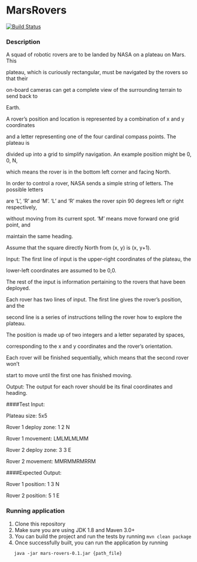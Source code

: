 # MarsRovers

[![Build Status](https://travis-ci.org/xilosada/MarsRovers.svg?branch=develop)](https://travis-ci.org/xilosada/MarsRovers)

### Description
 
 A squad of robotic rovers are to be landed by NASA on a plateau on Mars. This
 
 plateau, which is curiously rectangular, must be navigated by the rovers so that their
 
 on-board cameras can get a complete view of the surrounding terrain to send back to
 
 Earth.
 
 A rover’s position and location is represented by a combination of x and y coordinates
 
 and a letter representing one of the four cardinal compass points. The plateau is
 
 divided up into a grid to simplify navigation. An example position might be 0, 0, N,
 
 which means the rover is in the bottom left corner and facing North.
 
 In order to control a rover, NASA sends a simple string of letters. The possible letters
 
 are ‘L’, ‘R’ and ‘M’. ‘L’ and ‘R’ makes the rover spin 90 degrees left or right respectively,
 
 without moving from its current spot. ‘M’ means move forward one grid point, and
 
 maintain the same heading.
 
 Assume that the square directly North from (x, y) is (x, y+1).
 
 Input: The first line of input is the upper-right coordinates of the plateau, the
 
 lower-left coordinates are assumed to be 0,0.
 
 The rest of the input is information pertaining to the rovers that have been deployed.
 
 Each rover has two lines of input. The first line gives the rover’s position, and the
 
 second line is a series of instructions telling the rover how to explore the plateau.
 
 The position is made up of two integers and a letter separated by spaces,
 
 corresponding to the x and y coordinates and the rover’s orientation.
 
 Each rover will be finished sequentially, which means that the second rover won’t
 
 start to move until the first one has finished moving.
 
 Output: The output for each rover should be its final coordinates and heading.
 
 
 ####Test Input:
 
 Plateau size: 5x5
 
 Rover 1 deploy zone: 1 2 N
 
 Rover 1 movement: LMLMLMLMM
 
 Rover 2 deploy zone: 3 3 E
 
 Rover 2 movement: MMRMMRMRRM
 
 ####Expected Output:
 
 Rover 1 position: 1 3 N
 
 Rover 2 position: 5 1 E
  
### Running application

1. Clone this repository 
2. Make sure you are using JDK 1.8 and Maven 3.0+
3. You can build the project and run the tests by running ```mvn clean package```
4. Once successfully built, you can run the application by running

  ```
     java -jar mars-rovers-0.1.jar {path_file}
  ```